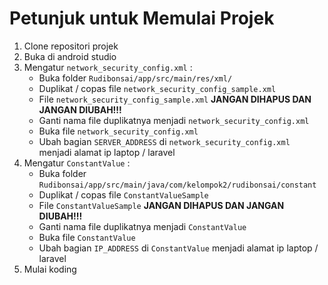 # Petunjuk untuk Memulai Projek

1. Clone repositori projek
2. Buka di android studio
3. Mengatur `network_security_config.xml` :
    - Buka folder `Rudibonsai/app/src/main/res/xml/`
    - Duplikat / copas file `network_security_config_sample.xml`
    - File `network_security_config_sample.xml` __JANGAN DIHAPUS DAN JANGAN DIUBAH!!!__ 
    - Ganti nama file duplikatnya menjadi `network_security_config.xml`
    - Buka file `network_security_config.xml`
    - Ubah bagian `SERVER_ADDRESS` di `network_security_config.xml` menjadi alamat ip laptop / laravel
4. Mengatur `ConstantValue` :
    - Buka folder `Rudibonsai/app/src/main/java/com/kelompok2/rudibonsai/constant`
    - Duplikat / copas file `ConstantValueSample`
	- File `ConstantValueSample` __JANGAN DIHAPUS DAN JANGAN DIUBAH!!!__ 
    - Ganti nama file duplikatnya menjadi `ConstantValue`
    - Buka file `ConstantValue`
    - Ubah bagian `IP_ADDRESS` di `ConstantValue` menjadi alamat ip laptop / laravel
5. Mulai koding
